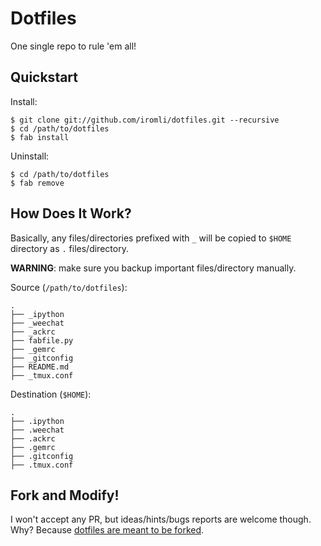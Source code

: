 # Dotfiles

One single repo to rule 'em all!

## Quickstart

Install:

    $ git clone git://github.com/iromli/dotfiles.git --recursive
    $ cd /path/to/dotfiles
    $ fab install

Uninstall:

    $ cd /path/to/dotfiles
    $ fab remove

## How Does It Work?

Basically, any files/directories prefixed with `_` will be copied to
`$HOME` directory as `.` files/directory.

**WARNING**: make sure you backup important files/directory manually.

Source (`/path/to/dotfiles`):

    .
    ├── _ipython
    ├── _weechat
    ├── _ackrc
    ├── fabfile.py
    ├── _gemrc
    ├── _gitconfig
    ├── README.md
    ├── _tmux.conf

Destination (`$HOME`):

    .
    ├── .ipython
    ├── .weechat
    ├── .ackrc
    ├── .gemrc
    ├── .gitconfig
    ├── .tmux.conf

## Fork and Modify!

I won't accept any PR, but ideas/hints/bugs reports are welcome though.
Why? Because [dotfiles are meant to be forked][holman-blog].

[holman-blog]: http://zachholman.com/2010/08/dotfiles-are-meant-to-be-forked

